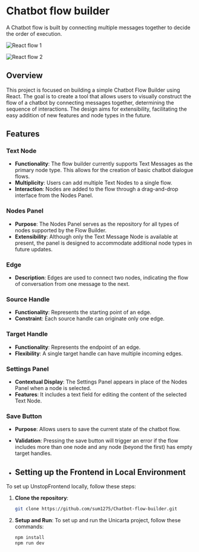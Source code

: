 # Chatbot flow builder

A Chatbot flow is built by connecting multiple messages together to decide the order of execution. 

![React flow 1](https://github.com/sum1275/Chatbot-flow-builder/assets/59500999/dfbb3d79-3f8f-4210-9900-b4ad9e492e67)

![React flow 2](https://github.com/sum1275/Chatbot-flow-builder/assets/59500999/f0c10275-a16a-4071-81b2-55d8c510268d)

## Overview

This project is focused on building a simple Chatbot Flow Builder using React. The goal is to create a tool that allows users to visually construct the flow of a chatbot by connecting messages together, determining the sequence of interactions. The design aims for extensibility, facilitating the easy addition of new features and node types in the future.

## Features

### Text Node

- **Functionality**: The flow builder currently supports Text Messages as the primary node type. This allows for the creation of basic chatbot dialogue flows.
- **Multiplicity**: Users can add multiple Text Nodes to a single flow.
- **Interaction**: Nodes are added to the flow through a drag-and-drop interface from the Nodes Panel.

### Nodes Panel

- **Purpose**: The Nodes Panel serves as the repository for all types of nodes supported by the Flow Builder.
- **Extensibility**: Although only the Text Message Node is available at present, the panel is designed to accommodate additional node types in future updates.

### Edge

- **Description**: Edges are used to connect two nodes, indicating the flow of conversation from one message to the next.

### Source Handle

- **Functionality**: Represents the starting point of an edge.
- **Constraint**: Each source handle can originate only one edge.

### Target Handle

- **Functionality**: Represents the endpoint of an edge.
- **Flexibility**: A single target handle can have multiple incoming edges.

### Settings Panel

- **Contextual Display**: The Settings Panel appears in place of the Nodes Panel when a node is selected.
- **Features**: It includes a text field for editing the content of the selected Text Node.

### Save Button

- **Purpose**: Allows users to save the current state of the chatbot flow.
- **Validation**: Pressing the save button will trigger an error if the flow includes more than one node and any node (beyond the first) has empty target handles.


- ## Setting up the Frontend in Local Environment

To set up UnstopFrontend locally, follow these steps:

1. **Clone the repository**:
   ```bash
   git clone https://github.com/sum1275/Chatbot-flow-builder.git
2. **Setup and Run**:
   To set up and run the Unicarta project, follow these commands:

   ```bash
   npm install
   npm run dev
